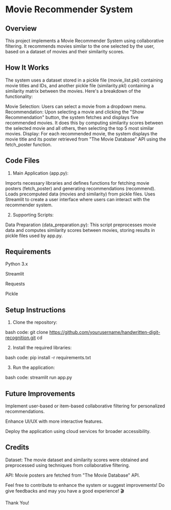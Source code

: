 # Movie Recommender System

## Overview
This project implements a Movie Recommender System using collaborative filtering. It recommends movies similar to the one selected by the user, based on a dataset of movies and their similarity scores.

## How It Works
The system uses a dataset stored in a pickle file (movie_list.pkl) containing movie titles and IDs, and another pickle file (similarity.pkl) containing a similarity matrix between the movies. Here's a breakdown of the functionality:

Movie Selection: Users can select a movie from a dropdown menu.
Recommendation: Upon selecting a movie and clicking the "Show Recommendation" button, the system fetches and displays five recommended movies. It does this by computing similarity scores between the selected movie and all others, then selecting the top 5 most similar movies.
Display: For each recommended movie, the system displays the movie title and its poster retrieved from "The Movie Database" API using the fetch_poster function.

## Code Files

1. Main Application (app.py):

Imports necessary libraries and defines functions for fetching movie posters (fetch_poster) and generating recommendations (recommend).
Loads precomputed data (movies and similarity) from pickle files.
Uses Streamlit to create a user interface where users can interact with the recommender system.

2. Supporting Scripts:

Data Preparation (data_preparation.py): This script preprocesses movie data and computes similarity scores between movies, storing results in pickle files used by app.py.

## Requirements

Python 3.x

Streamlit

Requests

Pickle

## Setup Instructions

1. Clone the repository:

bash code:
git clone https://github.com/yourusername/handwritten-digit-recognition.git
cd

2. Install the required libraries:

bash code:
pip install -r requirements.txt

3. Run the application:

bash code:
streamlit run app.py

## Future Improvements
Implement user-based or item-based collaborative filtering for personalized recommendations.

Enhance UI/UX with more interactive features.

Deploy the application using cloud services for broader accessibility.

## Credits
Dataset: The movie dataset and similarity scores were obtained and preprocessed using techniques from collaborative filtering.

API: Movie posters are fetched from "The Movie Database" API.

Feel free to contribute to enhance the system or suggest improvements! Do give feedbacks and may you have a good experience! 🎬

Thank You!
